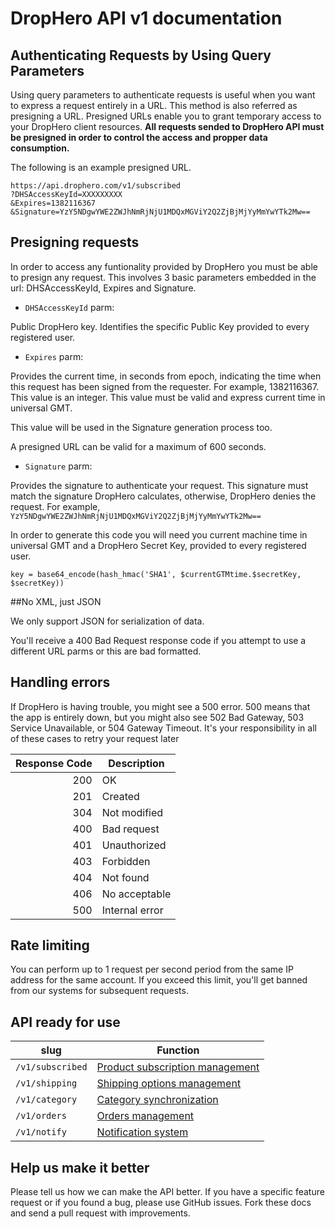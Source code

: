 DropHero API v1 documentation
=============================


Authenticating Requests by Using Query Parameters
-------------------------------------------------

Using query parameters to authenticate requests is useful when you want to express a request entirely in a URL. This method is also referred as presigning a URL. Presigned URLs enable you to grant temporary access to your DropHero client resources. **All requests sended to DropHero API must be presigned in order to control the access and propper data consumption.**

The following is an example presigned URL. 

```
https://api.drophero.com/v1/subscribed
?DHSAccessKeyId=XXXXXXXXX
&Expires=1382116367
&Signature=YzY5NDgwYWE2ZWJhNmRjNjU1MDQxMGViY2Q2ZjBjMjYyMmYwYTk2Mw==
```

Presigning requests
--------------------

In order to access any funtionality provided by DropHero you must be able to presign any request. This involves 3 basic parameters embedded in the url: DHSAccessKeyId, Expires and Signature.

- <code>DHSAccessKeyId</code> parm:

Public DropHero key. Identifies the specific Public Key provided to every registered user.

- <code>Expires</code> parm:

Provides the current time, in seconds from epoch, indicating the time when this request has been signed from the requester. For example, 1382116367. This value is an integer. This value must be valid and express current time in universal GMT. 

This value will be used in the Signature generation process too.

A presigned URL can be valid for a maximum of 600 seconds.

- <code>Signature</code> parm:

Provides the signature to authenticate your request. This signature must match the signature DropHero calculates, otherwise, DropHero denies the request. For example, <code>YzY5NDgwYWE2ZWJhNmRjNjU1MDQxMGViY2Q2ZjBjMjYyMmYwYTk2Mw==</code>

In order to generate this code you will need you current machine time in universal GMT and a DropHero Secret Key, provided to every registered user.

```
key = base64_encode(hash_hmac('SHA1', $currentGTMtime.$secretKey, $secretKey))
```

##No XML, just JSON

We only support JSON for serialization of data. 

You'll receive a 400 Bad Request response code if you attempt to use a different URL parms or this are bad formatted.


## Handling errors

If DropHero is having trouble, you might see a 500 error. 500 means that the app is entirely down, but you might also see 502 Bad Gateway, 503 Service Unavailable, or 504 Gateway Timeout. It's your responsibility in all of these cases to retry your request later

| Response Code | Description          |
| ------------: | ----------- |
| 200  | OK                   |
| 201  | Created              |
| 304  | Not modified         |
| 400  | Bad request          |
| 401  | Unauthorized         |
| 403  | Forbidden            |
| 404  | Not found            |
| 406  | No acceptable        |
| 500  | Internal error       |


## Rate limiting

You can perform up to 1 request per second period from the same IP address for the same account. If you exceed this limit, you'll get banned from our systems for subsequent requests. 

## API ready for use

| slug                      | Function          |
| ------------------------- | ----------- |
| <code>/v1/subscribed</code>  | [Product subscription management](/sections/subscribed.md)                  |
| <code>/v1/shipping</code>  | [Shipping options management](/sections/subscribed.md)                   |
| <code>/v1/category</code>  | [Category synchronization](/sections/subscribed.md)                   |
| <code>/v1/orders</code>  | [Orders management](/sections/subscribed.md)                   |
| <code>/v1/notify</code>  | [Notification system](/sections/subscribed.md)                   |

## Help us make it better

Please tell us how we can make the API better. If you have a specific feature request or if you found a bug, please use GitHub issues. Fork these docs and send a pull request with improvements.